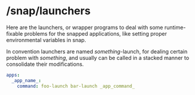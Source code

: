 # /snap/launchers
Here are the launchers, or wrapper programs to deal with some runtime-fixable problems for the snapped applications, like setting proper environmental variables in snap.

In convention launchers are named _something_-launch, for dealing certain problem with _something_, and usually can be called in a stacked manner to consolidate their modifications.

```yaml
apps:
  _app_name_:
    command: foo-launch bar-launch _app_command_
```
